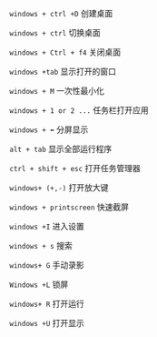 `windows + ctrl +D` 创建桌面

`windows + ctrl` 切换桌面  

`windows + Ctrl + f4` 关闭桌面 

`windows +tab`  显示打开的窗口 

`windows + M` 一次性最小化

`windows + 1 or 2 ...` 任务栏打开应用  

`windows + ⬅` 分屏显示 

`alt + tab` 显示全部运行程序 

`ctrl + shift + esc` 打开任务管理器

`windows+ (+,-)` 打开放大键 

`windows + printscreen` 快速截屏 

`windows +I` 进入设置 

`windows + s` 搜索 

`windows+ G` 手动录影 

`Windows +L`  锁屏 

`windows+ R` 打开运行 

`windows +U` 打开显示 